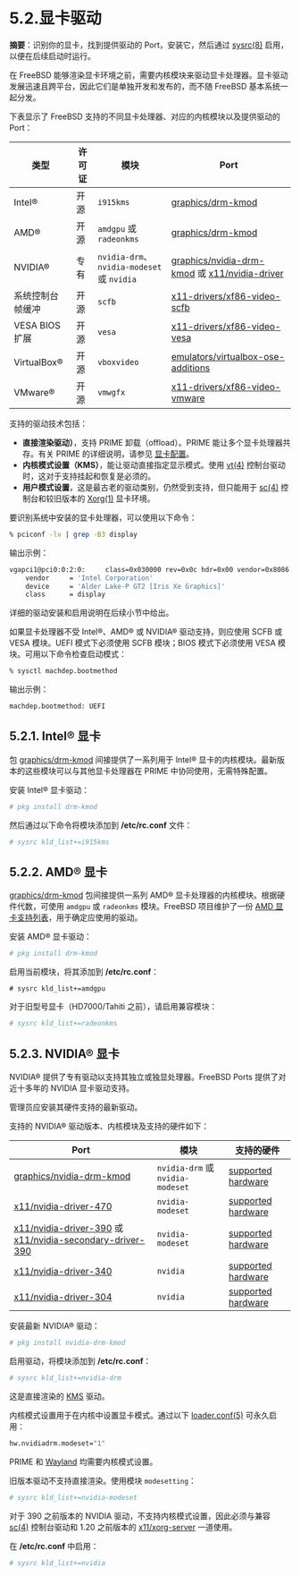 # 5.2.显卡驱动

**摘要**：识别你的显卡，找到提供驱动的 Port，安装它，然后通过 [sysrc(8)](https://man.freebsd.org/cgi/man.cgi?query=sysrc&sektion=8&format=html) 启用，以便在后续启动时运行。

在 FreeBSD 能够渲染显卡环境之前，需要内核模块来驱动显卡处理器。显卡驱动发展迅速且跨平台，因此它们是单独开发和发布的，而不随 FreeBSD 基本系统一起分发。

下表显示了 FreeBSD 支持的不同显卡处理器、对应的内核模块以及提供驱动的 Port：

| 类型           | 许可证 | 模块                                       | Port                                                                                                                                                                    |
| ------------ | -- | ---------------------------------------- | ----------------------------------------------------------------------------------------------------------------------------------------------------------------------- |
| Intel®       | 开源 | `i915kms`                                | [graphics/drm-kmod](https://cgit.freebsd.org/ports/tree/graphics/drm-kmod/)                                                                                             |
| AMD®         | 开源 | `amdgpu` 或 `radeonkms`                   | [graphics/drm-kmod](https://cgit.freebsd.org/ports/tree/graphics/drm-kmod/)                                                                                             |
| NVIDIA®      | 专有 | `nvidia-drm`、`nvidia-modeset` 或 `nvidia` | [graphics/nvidia-drm-kmod](https://cgit.freebsd.org/ports/tree/graphics/nvidia-drm-kmod/) 或 [x11/nvidia-driver](https://cgit.freebsd.org/ports/tree/x11/nvidia-driver/) |
| 系统控制台帧缓冲     | 开源 | `scfb`                                   | [x11-drivers/xf86-video-scfb](https://cgit.freebsd.org/ports/tree/x11-drivers/xf86-video-scfb/)                                                                         |
| VESA BIOS 扩展 | 开源 | `vesa`                                   | [x11-drivers/xf86-video-vesa](https://cgit.freebsd.org/ports/tree/x11-drivers/xf86-video-vesa/)                                                                         |
| VirtualBox®  | 开源 | `vboxvideo`                              | [emulators/virtualbox-ose-additions](https://cgit.freebsd.org/ports/tree/emulators/virtualbox-ose-additions/)                                                           |
| VMware®      | 开源 | `vmwgfx`                                 | [x11-drivers/xf86-video-vmware](https://cgit.freebsd.org/ports/tree/x11-drivers/xf86-video-vmware/)                                                                     |

支持的驱动技术包括：

* **直接渲染驱动）**，支持 PRIME 卸载（offload）。PRIME 能让多个显卡处理器共存。有关 PRIME 的详细说明，请参见 [显卡配置](https://docs.freebsd.org/en/books/handbook/x11/#x-config-gpu)。
* **内核模式设置（KMS）**，能让驱动直接指定显示模式。使用 [vt(4)](https://man.freebsd.org/cgi/man.cgi?query=vt&sektion=4&format=html) 控制台驱动时，这对于支持挂起和恢复是必须的。
* **用户模式设置**，这是最古老的驱动类别，仍然受到支持，但只能用于 [sc(4)](https://man.freebsd.org/cgi/man.cgi?query=sc&sektion=4&format=html) 控制台和较旧版本的 [Xorg(1)](https://man.freebsd.org/cgi/man.cgi?query=Xorg&sektion=1&format=html) 显卡环境。

要识别系统中安装的显卡处理器，可以使用以下命令：

```sh
% pciconf -lv | grep -B3 display
```

输出示例：

```sh
vgapci1@pci0:0:2:0:     class=0x030000 rev=0x0c hdr=0x00 vendor=0x8086 device=0x46a6 subvendor=0x1028 subdevice=0x0b29
    vendor     = 'Intel Corporation'
    device     = 'Alder Lake-P GT2 [Iris Xe Graphics]'
    class      = display
```

详细的驱动安装和启用说明在后续小节中给出。

如果显卡处理器不受 Intel®、AMD® 或 NVIDIA® 驱动支持，则应使用 SCFB 或 VESA 模块。UEFI 模式下必须使用 SCFB 模块；BIOS 模式下必须使用 VESA 模块。可用以下命令检查启动模式：

```sh
% sysctl machdep.bootmethod
```

输出示例：

```sh
machdep.bootmethod: UEFI
```

## 5.2.1. Intel® 显卡

包 [graphics/drm-kmod](https://cgit.freebsd.org/ports/tree/graphics/drm-kmod/) 间接提供了一系列用于 Intel® 显卡的内核模块。最新版本的这些模块可以与其他显卡处理器在 PRIME 中协同使用，无需特殊配置。

安装 Intel® 显卡驱动：

```sh
# pkg install drm-kmod
```

然后通过以下命令将模块添加到 **/etc/rc.conf** 文件：

```sh
# sysrc kld_list+=i915kms
```

## 5.2.2. AMD® 显卡

[graphics/drm-kmod](https://cgit.freebsd.org/ports/tree/graphics/drm-kmod/) 包间接提供一系列 AMD® 显卡处理器的内核模块。根据硬件代数，可使用 `amdgpu` 或 `radeonkms` 模块。FreeBSD 项目维护了一份 [AMD 显卡支持列表](https://wiki.freebsd.org/Graphics/AMD-GPU-Matrix)，用于确定应使用的驱动。

安装 AMD® 显卡驱动：

```sh
# pkg install drm-kmod
```

启用当前模块，将其添加到 **/etc/rc.conf**：

```
# sysrc kld_list+=amdgpu
```

对于旧型号显卡（HD7000/Tahiti 之前），请启用兼容模块：

```sh
# sysrc kld_list+=radeonkms
```


## 5.2.3. NVIDIA® 显卡

NVIDIA® 提供了专有驱动以支持其独立或独显处理器。FreeBSD Ports 提供了对近十多年的 NVIDIA 显卡驱动支持。

管理员应安装其硬件支持的最新驱动。

支持的 NVIDIA® 驱动版本、内核模块及支持的硬件如下：

| Port                                                                                                                                                                                          | 模块                              | 支持的硬件                                                                                  |
| --------------------------------------------------------------------------------------------------------------------------------------------------------------------------------------------- | ------------------------------- | -------------------------------------------------------------------------------------- |
| [graphics/nvidia-drm-kmod](https://cgit.freebsd.org/ports/tree/graphics/nvidia-drm-kmod/)                                                                                                     | `nvidia-drm` 或 `nvidia-modeset` | [supported hardware](https://www.nvidia.com/Download/driverResults.aspx/210651/en-us/) |
| [x11/nvidia-driver-470](https://cgit.freebsd.org/ports/tree/x11/nvidia-driver-470/)                                                                                                           | `nvidia-modeset`                | [supported hardware](https://www.nvidia.com/Download/driverResults.aspx/194639/en-us/) |
| [x11/nvidia-driver-390](https://cgit.freebsd.org/ports/tree/x11/nvidia-driver-390/) 或 [x11/nvidia-secondary-driver-390](https://cgit.freebsd.org/ports/tree/x11/nvidia-secondary-driver-390/) | `nvidia-modeset`                | [supported hardware](https://www.nvidia.com/Download/driverResults.aspx/191122/en-us/) |
| [x11/nvidia-driver-340](https://cgit.freebsd.org/ports/tree/x11/nvidia-driver-340/)                                                                                                           | `nvidia`                        | [supported hardware](https://www.nvidia.com/Download/driverResults.aspx/156167/en-us/) |
| [x11/nvidia-driver-304](https://cgit.freebsd.org/ports/tree/x11/nvidia-driver-304/)                                                                                                           | `nvidia`                        | [supported hardware](https://www.nvidia.com/Download/driverResults.aspx/123712/en-us/) |

安装最新 NVIDIA® 驱动：

```sh
# pkg install nvidia-drm-kmod
```

启用驱动，将模块添加到 **/etc/rc.conf**：

```sh
# sysrc kld_list+=nvidia-drm
```

这是直接渲染的 [KMS](https://docs.freebsd.org/en/books/handbook/glossary/#glossary-kms) 驱动。

内核模式设置用于在内核中设置显卡模式。通过以下 [loader.conf(5)](https://man.freebsd.org/cgi/man.cgi?query=loader.conf&sektion=5&format=html) 可永久启用：

```sh
hw.nvidiadrm.modeset="1"
```

PRIME 和 [Wayland](https://docs.freebsd.org/en/books/handbook/wayland/#wayland-synopsis) 均需要内核模式设置。

旧版本驱动不支持直接渲染。使用模块 `modesetting`：

```sh
# sysrc kld_list+=nvidia-modeset
```

对于 390 之前版本的 NVIDIA 驱动，不支持内核模式设置，因此必须与兼容 [sc(4)](https://man.freebsd.org/cgi/man.cgi?query=sc&sektion=4&format=html) 控制台驱动和 1.20 之前版本的 [x11/xorg-server](https://cgit.freebsd.org/ports/tree/x11/xorg-server/) 一道使用。

在 **/etc/rc.conf** 中启用：

```sh
# sysrc kld_list+=nvidia
```

